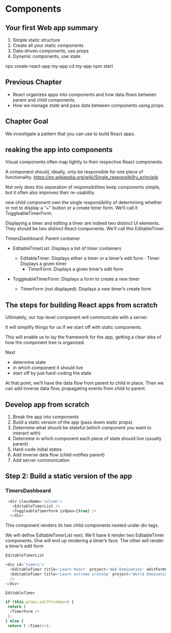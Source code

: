 # Components
## Your first Web app summary
1. Simple static structure
1. Create all your static components
1. Data-driven components, use props
1. Dynamic components, use state


npx create-react-app my-app
cd my-app
npm start


## Previous Chapter
* React organizes apps into components and how data flows between parent and child components.
* How we manage state and pass data between components using props.

## Chapter Goal
We investigate a pattern that you can use to build React apps.

## reaking the app into components
Visual components often map tightly to their respective React components.

A component should, ideally, only be responsible for one piece of functionality. https://en.wikipedia.org/wiki/Single_responsibility_principle

Not only does this separation of responsibilities keep components simple, but it often also improves their re-usability.

 new child component own the single responsibility of determining whether or not to display a “+” button or a create timer form. We’ll call it ToggleableTimerForm.
 
 Displaying a timer and editing a timer are indeed two distinct UI elements. They should be two distinct React components. We’ll call this EditableTimer.
 
 TimersDashboard: Parent container
* EditableTimerList: Displays a list of timer containers
  * EditableTimer: Displays either a timer or a timer’s edit form · Timer: Displays a given timer
    * TimerForm: Displays a given timer’s edit form

* ToggleableTimerForm: Displays a form to create a new timer
  * TimerForm (not displayed): Displays a new timer’s create form

## The steps for building React apps from scratch
Ultimately, our top-level component will communicate with a server.

It will simplify things for us if we start off with static components.

This will enable us to lay the framework for the app, getting a clear idea of how the component tree is organized.

Next
* determine state
* in which component it should live
* start off by just hard-coding the state

At that point, we’ll have the data flow from parent to child in place. Then we can add inverse data flow, propagating events from child to parent.

##  Develop app from scratch
1. Break the app into components
2. Build a static version of the app (pass down static props)
3. Determine what should be stateful (which component you want to interact with)
4. Determine in which component each piece of state should live (usually parent)
5. Hard-code initial states
6. Add inverse data flow (child notifies parent)
7. Add server communication

## Step 2: Build a static version of the app
### TimersDashboard

```js
 <div className='column'>
   <EditableTimerList />
   <ToggleableTimerForm isOpen={true} />
  </div>
```

This component renders its two child components nested under div tags.

We will define EditableTimerList next. We’ll have it render two EditableTimer components. One will end up rendering a timer’s face. The other will render a timer’s edit form
```js
EditableTimerList

<div id='timers'>
  <EditableTimer title='Learn React' project='Web Domination' editFormOpen={false} />
  <EditableTimer title='Learn extreme ironing' project='World Domination' editFormOpen={true}
  /> 
</div>

EditableTimer

if (this.props.editFormOpen) { 
 return (
  <TimerForm />
 );
} else {
 return ( <Timer/>);

```
